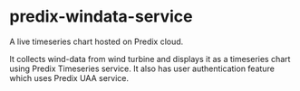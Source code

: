 # predix-windata-service
A live timeseries chart hosted on Predix cloud.

It collects wind-data from wind turbine and displays it as a timeseries chart using Predix Timeseries service.
It also has user authentication feature which uses Predix UAA service.
